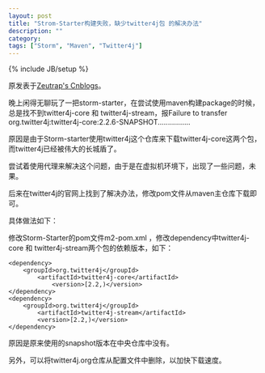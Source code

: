```yaml
---
layout: post
title: "Strom-Starter构建失败，缺少twitter4j包 的解决办法"
description: ""
category: 
tags: ["Storm", "Maven", "Twitter4j"]
---
```

{% include JB/setup %}

原发表于[Zeutrap's Cnblogs](http://www.cnblogs.com/zeutrap/archive/2012/10/11/2720528.html)。

晚上闲得无聊玩了一把storm-starter，在尝试使用maven构建package的时候，总是找不到twitter4j-core 和 twitter4j-stream，报Failure to transfer org.twitter4j:twitter4j-core:2.2.6-SNAPSHOT................

原因是由于Storm-starter使用twitter4j这个仓库来下载twitter4j-core这两个包，而twitter4j已经被伟大的长城盾了。

尝试着使用代理来解决这个问题，由于是在虚拟机环境下，出现了一些问题，未果。

后来在twitter4j的官网上找到了解决办法，修改pom文件从maven主仓库下载即可。

具体做法如下：

修改Storm-Starter的pom文件m2-pom.xml ，修改dependency中twitter4j-core 和 twitter4j-stream两个包的依赖版本，如下：

    <dependency>
        <groupId>org.twitter4j</groupId>
            <artifactId>twitter4j-core</artifactId>
                <version>[2.2,)</version>
    </dependency>
    <dependency>
        <groupId>org.twitter4j</groupId>
            <artifactId>twitter4j-stream</artifactId>
            <version>[2.2,)</version>
    </dependency>
    
原因是原来使用的snapshot版本在中央仓库中没有。

另外，可以将twitter4j.org仓库从配置文件中删除，以加快下载速度。
